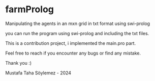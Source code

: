 # farmProlog
Manipulating the agents in an mxn grid in txt format using swi-prolog

you can run the program using swi-prolog and including the txt files.

This is a contribution project, i implemented the main.pro part.

Feel free to reach if you encounter any bugs or find any mistake.

Thank you :)

Mustafa Taha Söylemez - 2024